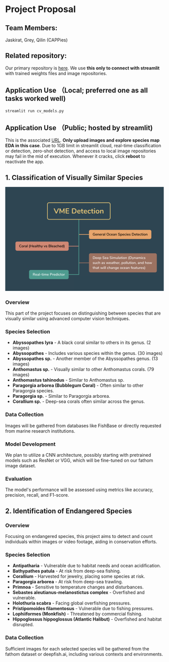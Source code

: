 # Project Proposal

## Team Members:
Jaskirat, Grey, Qilin (CAPPies)

## Related repository:
Our primary repository is [here](https://github.com/jaskcodes/Reef-madness/tree/main/detection_opencv_streamlit/application). We use **this only to connect with streamlit** with trained weights files and image repositories. 

## Application Use （Local; preferred one as all tasks worked well)
```bash
streamlit run cv_models.py
```

## Application Use （Public; hosted by streamlit)
This is the associated [URL](https://vmedetector-7bsaxaqq9o7wrahnbnbqxk.streamlit.app/). **Only upload images and explore species map EDA in this case**. Due to 1GB limit in streamlit cloud, real-time classification or detection, zero-shot detection, and access to local image repositories may fail in the mid of execution. Whenever it cracks, click **reboot** to reactivate the app.


## 1. Classification of Visually Similar Species

![schema](Marine%20Species%20Detection%20OpenCV/schema.png)

### Overview
This part of the project focuses on distinguishing between species that are visually similar using advanced computer vision techniques.

### Species Selection
- **Abyssopathes lyra** - A black coral similar to others in its genus. (2 images)
- **Abyssopathes** - Includes various species within the genus. (30 images)
- **Abyssopathes sp.** - Another member of the Abyssopathes genus. (13 images)
- **Anthomastus sp.** - Visually similar to other Anthomastus corals. (79 images)
- **Anthomastus tahinodus** - Similar to Anthomastus sp.
- **Paragorgia arborea (Bubblegum Coral)** - Often similar to other Paragorgia species.
- **Paragorgia sp.** - Similar to Paragorgia arborea.
- **Corallium sp.** - Deep-sea corals often similar across the genus.

### Data Collection
Images will be gathered from databases like FishBase or directly requested from marine research institutions.

### Model Development
We plan to utilize a CNN architecture, possibly starting with pretrained models such as ResNet or VGG, which will be fine-tuned on our fathom image dataset.

### Evaluation
The model's performance will be assessed using metrics like accuracy, precision, recall, and F1-score.

## 2. Identification of Endangered Species

### Overview
Focusing on endangered species, this project aims to detect and count individuals within images or video footage, aiding in conservation efforts.

### Species Selection
- **Antipatharia** - Vulnerable due to habitat needs and ocean acidification.
- **Bathypathes patula** - At risk from deep-sea fishing.
- **Corallium** - Harvested for jewelry, placing some species at risk.
- **Paragorgia arborea** - At risk from deep-sea trawling.
- **Primnoa** - Sensitive to temperature changes and disturbances.
- **Sebastes aleutianus-melanostictus complex** - Overfished and vulnerable.
- **Holothuria scabra** - Facing global overfishing pressures.
- **Pristipomoides filamentosus** - Vulnerable due to fishing pressures.
- **Lophiiformes (Monkfish)** - Threatened by commercial fishing.
- **Hippoglossus hippoglossus (Atlantic Halibut)** - Overfished and habitat disrupted.

### Data Collection
Sufficient images for each selected species will be gathered from the fathom dataset or deepfish.ai, including various contexts and environments.


